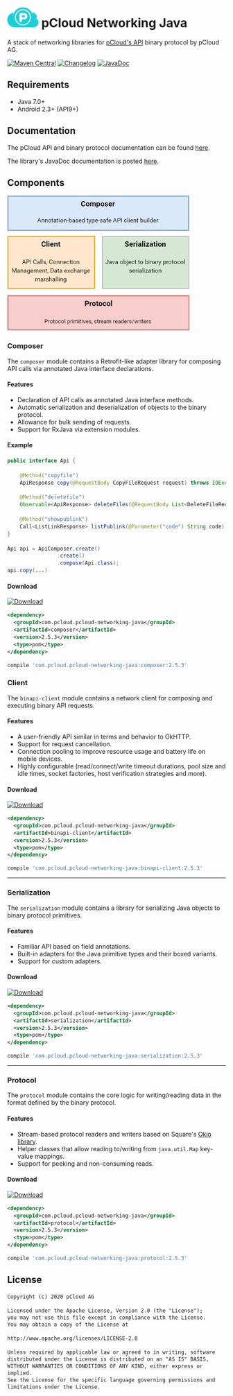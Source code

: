 # <img src="docs/logo_color.png" width="72"> pCloud Networking Java

A stack of networking libraries for [ pCloud's API][docs] binary protocol by pCloud AG.

[![Maven Central](https://img.shields.io/badge/Maven_Central-2.5.3-17bed0?style=for-the-badge)](https://search.maven.org/search?q=g:com.pcloud.pcloud-networking-java)
[![Changelog](https://img.shields.io/badge/Changelog-2.5.3-17bed0?style=for-the-badge)](CHANGELOG.md)
[![JavaDoc](https://img.shields.io/badge/JavaDoc-2.5.3-17bed0?style=for-the-badge)][docs]

## Requirements

- Java 7.0+
- Android 2.3+ (API9+)

## Documentation

The pCloud API and binary protocol documentation can be found [here][docs].

The library's JavaDoc documentation is posted [here][javadoc].


## Components

<img src="docs/images/module-stack.png">

### Composer

The `composer` module contains a Retrofit-like adapter library for composing API calls via annotated Java interface declarations.

#### Features

* Declaration of API calls as annotated Java interface methods.
* Automatic serialization and deserialization of objects to the binary protocol.
* Allowance for bulk sending of requests.
* Support for RxJava via extension modules.

#### Example

```java
public interface Api {

    @Method("copyfile")
    ApiResponse copy(@RequestBody CopyFileRequest request) throws IOException;

    @Method("deletefile")
    Observable<ApiResponse> deleteFiles(@RequestBody List<DeleteFileRequest> requests);

    @Method("showpublink")
    Call<ListLinkResponse> listPublink(@Parameter("code") String code);
}

Api api = ApiComposer.create()
                .create()
                .compose(Api.class);
api.copy(...)

```

#### Download

[ ![Download](https://img.shields.io/badge/Maven_Central-2.5.3-17bed0?style=for-the-badge) ](https://search.maven.org/artifact/com.pcloud.pcloud-networking-java/composer/2.5.3/jar)

```xml
<dependency>
  <groupId>com.pcloud.pcloud-networking-java</groupId>
  <artifactId>composer</artifactId>
  <version>2.5.3</version>
  <type>pom</type>
</dependency>
```

```groovy
compile 'com.pcloud.pcloud-networking-java:composer:2.5.3'
```

### Client

The `binapi-client` module contains a network client for composing and executing binary API requests.

#### Features

* A user-friendly API similar in terms and behavior to OkHTTP.
* Support for request cancellation.
* Connection pooling to improve resource usage and battery life on mobile devices.
* Highly configurable (read/connect/write timeout durations, pool size and idle times, socket factories, host verification strategies and more).

#### Download

[ ![Download](https://img.shields.io/badge/Maven_Central-2.5.3-17bed0?style=for-the-badge) ](https://search.maven.org/artifact/com.pcloud.pcloud-networking-java/composer/2.5.3/jar)

```xml
<dependency>
  <groupId>com.pcloud.pcloud-networking-java</groupId>
  <artifactId>binapi-client</artifactId>
  <version>2.5.3</version>
  <type>pom</type>
</dependency>
```

```groovy
compile 'com.pcloud.pcloud-networking-java:binapi-client:2.5.3'
```

--------------------------------------------------------------------------------
### Serialization

The `serialization` module contains a library for serializing Java objects to binary protocol primitives.

#### Features

* Familiar API based on field annotations.
* Built-in adapters for the Java primitive types and their boxed variants.
* Support for custom adapters.

#### Download

[ ![Download](https://img.shields.io/badge/Maven_Central-2.5.3-17bed0?style=for-the-badge) ](https://search.maven.org/artifact/com.pcloud.pcloud-networking-java/serialization/2.5.3/jar)


```xml
<dependency>
  <groupId>com.pcloud.pcloud-networking-java</groupId>
  <artifactId>serialization</artifactId>
  <version>2.5.3</version>
  <type>pom</type>
</dependency>
```

```groovy
compile 'com.pcloud.pcloud-networking-java:serialization:2.5.3'
```
--------------------------------------------------------------------------------
### Protocol

The `protocol` module contains the core logic for writing/reading data in the format defined by the binary protocol.

#### Features

* Stream-based protocol readers and writers based on Square's [Okio library](https://github.com/square/okio).
* Helper classes that allow reading to/writing from `java.util.Map` key-value mappings.
* Support for peeking and non-consuming reads.

#### Download

[ ![Download](https://img.shields.io/badge/Maven_Central-2.5.3-17bed0?style=for-the-badge)](https://search.maven.org/artifact/com.pcloud.pcloud-networking-java/composer/2.5.3/jar)

```xml
<dependency>
  <groupId>com.pcloud.pcloud-networking-java</groupId>
  <artifactId>protocol</artifactId>
  <version>2.5.3</version>
  <type>pom</type>
</dependency>
```

```groovy
compile 'com.pcloud.pcloud-networking-java:protocol:2.5.3'
```

## License
	Copyright (c) 2020 pCloud AG

	Licensed under the Apache License, Version 2.0 (the "License");
	you may not use this file except in compliance with the License.
	You may obtain a copy of the License at

    http://www.apache.org/licenses/LICENSE-2.0

    Unless required by applicable law or agreed to in writing, software
    distributed under the License is distributed on an "AS IS" BASIS,
    WITHOUT WARRANTIES OR CONDITIONS OF ANY KIND, either express or implied.
    See the License for the specific language governing permissions and
    limitations under the License.


[site]: https://www.pcloud.com/
[docs]: https://docs.pcloud.com/
[javadoc]: https://pcloud.github.io/pcloud-networking-java/
